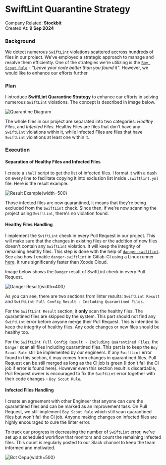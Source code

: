 # SwiftLint Quarantine Strategy

Company Related: **Stockbit**<br>
Created At: **9 Sep 2024**<br>

### Background
We detect numerous `SwiftLint` violations scattered accross hundreds of files in our project. We've employed a strategic approach to manage and resolve them efficiently. One of the strategies we're utilizing is the [`Boy Scout Rule`](https://deviq.com/principles/boy-scout-rule) - *"Leave your code better than you found it"*. However, we would like to enhance our efforts further.

### Plan
I introduce **SwiftLint Quarantine Strategy** to enhance our efforts in solving numerous `SwiftLint` violations. The concept is described in image below.<br>

![Quarantine Diagram](/portfolio/port_sb_swiftlint_quarantine_diagram.png)

The whole files in our project are separated into two categories: *Healthy Files*, and *Infected Files*. Healthy Files are files that don't have any `SwiftLint` violations within it, while Infected Files are files that have `SwiftLint` violations at least one within it.<br>

### Execution

#### Separation of Healthy Files and Infected Files

I create a `shell` script to get the list of infected files. I format it with a dash on every line to facilitate copying it into exclusion list inside `.swiftlint.yml` file. Here is the result example.<br>

![Result Example](/portfolio/port_sb_swiftlint_quarantine_infected_list.png){width=500}

Those infected files are now quarantined, it means that they're being excluded from the `SwiftLint` check. Since then, if we're now scanning the project using `SwiftLint`, there's no violation found.<br>

#### Healthy Files Handling

I implement the `SwiftLint` check in every Pull Request in our project. This will make sure that the changes in existing files or the addition of new files doesn't contain any `SwiftLint` violation. It will keep the integrity of remaining healthy files. This step is done with the help of [`danger-swiftlint`](https://github.com/ashfurrow/danger-ruby-swiftlint). See also how I enable `danger-swiftlint` in Gitlab-CI using a Linux runner [here](). It runs significantly faster than Xcode Cloud.<br>

Image below shows the `Danger` result of SwiftLint check in every Pull Request.<br>

![Danger Result](/portfolio/port_sb_swiftlint_quarantine_mr.png){width=400}

As you can see, there are two sections from linter results: `SwiftLint Result` and `SwiftLint Full Config Result - Including Quarantined Files`.<br>

For the `SwiftLint Result` section, it **only** scan the healthy files. The quarantined files are skipped by the system. This part should not find any `SwiftLint` error before anyone merge their Pull Request. This is intended to keep the integrity of healthy files. Any code changes or new files should be healthy too.<br>

For the `SwiftLint Full Config Result - Including Quarantined Files`, the `Danger` scan all files including quarantined files. This part is to keep the `Boy Scout Rule` still be implemented by our engineers. If any `SwiftLint` error found in this section, it may comes from changes in quarantined files. Pull Request can be still merged as long as the CI job is green (I don't fail the CI job if error is found here). However even this section result is discardable, Pull Request owner is encouraged to fix the `SwiftLint` error together with their code changes - `Boy Scout Rule`.

#### Infected Files Handling

I create an agreement with other Engineer that anyone can cure the quarantined files and can be marked as an improvement task. On Pull Request, we still implement `Boy Scout Rule` which still scan quarantined files but won't fail the CI job. Anyone making changes on infected files are highly encouraged to cure the linter error.<br>

To track our progress in decreasing the number of `SwiftLint` error, we've set up a scheduled workflow that monitors and count the remaining infected files. This count is regularly posted to our Slack channel to keep the team informed and motivated.

![Bot Cepu](/portfolio/port_sb_swiftlint_quarantine_cepu.png){width=500}<br>